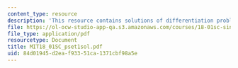 ```yaml
---
content_type: resource
description: 'This resource contains solutions of differentiation problems. '
file: https://ol-ocw-studio-app-qa.s3.amazonaws.com/courses/18-01sc-single-variable-calculus-fall-2010/84d01945d2eaf93351ca1371cbf98a5e_MIT18_01SC_pset1sol.pdf
file_type: application/pdf
resourcetype: Document
title: MIT18_01SC_pset1sol.pdf
uid: 84d01945-d2ea-f933-51ca-1371cbf98a5e
---
```

